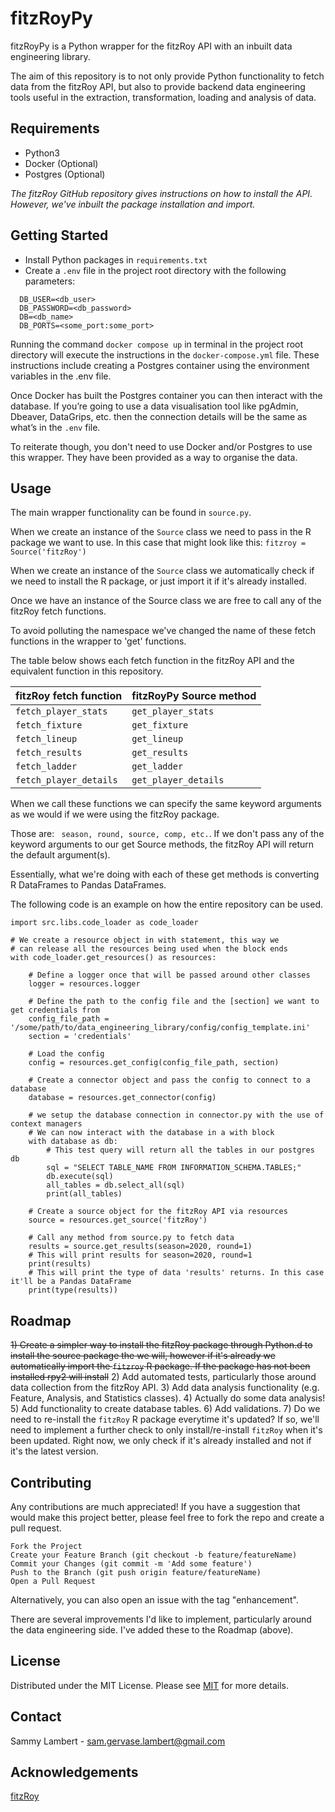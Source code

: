 # fitzRoyPy

fitzRoyPy is a Python wrapper for the fitzRoy API with an inbuilt data engineering library.

The aim of this repository is to not only provide Python functionality to fetch data from the fitzRoy API, 
but also to provide backend data engineering tools useful in the extraction, transformation, loading and 
analysis of data.

## Requirements

* Python3
* Docker (Optional)
* Postgres (Optional)

*The fitzRoy GitHub repository gives instructions on how to install the API. 
However, we've inbuilt the package installation and import.*

## Getting Started

* Install Python packages in ```requirements.txt```
* Create a ```.env``` file in the project root directory with the following parameters:
```
  DB_USER=<db_user>
  DB_PASSWORD=<db_password>
  DB=<db_name>
  DB_PORTS=<some_port:some_port>
```

Running the command ``` docker compose up ``` in terminal in the project root directory will 
execute the instructions in the ```docker-compose.yml``` file. These instructions include creating a Postgres container using the environment variables in the .env file.

Once Docker has built the Postgres container you can then interact with the database. If you’re going to use a data visualisation tool like pgAdmin, Dbeaver, DataGrips, etc. then the connection details will be the same as what’s in the ```.env``` file.

To reiterate though, you don't need to use Docker and/or Postgres to use this wrapper. They have been provided as a way to organise the data.

## Usage
The main wrapper functionality can be found in ```source.py```.

When we create an instance of the ```Source``` class we need to pass in the R package we want to use. 
In this case that might look like this: ``` fitzroy = Source('fitzRoy') ```

When we create an instance of the ``Source`` class we automatically check if we need to install the R package, or just import it if it's already installed.

Once we have an instance of the Source class we are free to call any of the fitzRoy fetch functions.

To avoid polluting the namespace we've changed the name of these fetch functions in the wrapper to 'get' functions. 

The table below shows each fetch function in the fitzRoy API and the equivalent function in this repository. 

fitzRoy fetch function | fitzRoyPy Source method |
--- | --- |
```fetch_player_stats``` | ```get_player_stats``` |
```fetch_fixture``` | ```get_fixture``` |
```fetch_lineup``` | ```get_lineup``` |
```fetch_results``` | ```get_results``` |
```fetch_ladder``` | ```get_ladder``` |
```fetch_player_details``` | ```get_player_details``` |

When we call these functions we can specify the same keyword arguments as we would if we were using the fitzRoy package.

Those are: ``` season, round, source, comp, etc.```. If we don't pass any of the keyword arguments to our get Source methods, the fitzRoy API will return the default argument(s).

Essentially, what we're doing with each of these get methods is converting R DataFrames to Pandas DataFrames.

The following code is an example on how the entire repository can be used.

```
import src.libs.code_loader as code_loader

# We create a resource object in with statement, this way we
# can release all the resources being used when the block ends
with code_loader.get_resources() as resources:
    
    # Define a logger once that will be passed around other classes
    logger = resources.logger

    # Define the path to the config file and the [section] we want to get credentials from
    config_file_path = '/some/path/to/data_engineering_library/config/config_template.ini'
    section = 'credentials'

    # Load the config 
    config = resources.get_config(config_file_path, section)

    # Create a connector object and pass the config to connect to a database
    database = resources.get_connector(config)

    # we setup the database connection in connector.py with the use of context managers
    # We can now interact with the database in a with block
    with database as db:
        # This test query will return all the tables in our postgres db
        sql = "SELECT TABLE_NAME FROM INFORMATION_SCHEMA.TABLES;"
        db.execute(sql)
        all_tables = db.select_all(sql)
        print(all_tables)

    # Create a source object for the fitzRoy API via resources 
    source = resources.get_source('fitzRoy')
    
    # Call any method from source.py to fetch data
    results = source.get_results(season=2020, round=1)
    # This will print results for season=2020, round=1
    print(results)
    # This will print the type of data 'results' returns. In this case it'll be a Pandas DataFrame
    print(type(results))
```

## Roadmap
~~1) Create a simpler way to install the fitzRoy package through Python.d to install the source package the  we will, however if it's already 
we automatically import the ```fitzroy``` R package.
If the package has not been installed rpy2 will install~~
2) Add automated tests, particularly those around data collection from the fitzRoy API.
3) Add data analysis functionality (e.g. Feature, Analysis, and Statistics classes).
4) Actually do some data analysis!
5) Add functionality to create database tables.
6) Add validations.
7) Do we need to re-install the ```fitzRoy``` R package everytime it's updated? 
If so, we'll need to implement a further check to only install/re-install ```fitzRoy``` when it's been updated.
Right now, we only check if it's already installed and not if it's the latest version.

## Contributing
Any contributions are much appreciated! If you have a suggestion that would make this project better, 
please feel free to fork the repo and create a pull request. 

    Fork the Project
    Create your Feature Branch (git checkout -b feature/featureName)
    Commit your Changes (git commit -m 'Add some feature')
    Push to the Branch (git push origin feature/featureName)
    Open a Pull Request

Alternatively, you can also open an issue with the tag "enhancement".

There are several improvements I'd like to implement, particularly around the data engineering side. I've added these
to the Roadmap (above).

## License
Distributed under the MIT License. Please see [MIT](https://choosealicense.com/licenses/mit/) for more details.

## Contact
Sammy Lambert - sam.gervase.lambert@gmail.com

## Acknowledgements
[fitzRoy](https://github.com/jimmyday12/fitzRoy)
